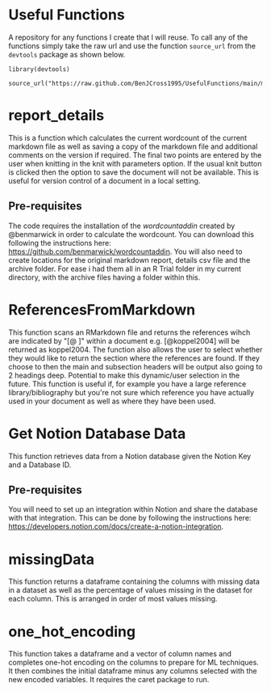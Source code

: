 # Useful Functions
A repository for any functions I create that I will reuse. To call any of the functions simply take the raw url and use the function `source_url` from the `devtools` package as shown below.
```{r}
library(devtools)

source_url("https://raw.github.com/BenJCross1995/UsefulFunctions/main/missingData.R")
```

# report_details
This is a function which calculates the current wordcount of the current markdown file as well as saving a copy of the markdown file and additional comments on the version if required. The final two points are entered by the user when knitting in the knit with parameters option. If the usual knit button is clicked then the option to save the document will not be available. This is useful for version control of a document in a local setting.

## Pre-requisites
The code requires the installation of the _wordcountaddin_ created by @benmarwick in order to calculate the wordcount. You can download this following the instructions here: https://github.com/benmarwick/wordcountaddin. You will also need to create locations for the original markdown report, details csv file and the archive folder. For ease i had them all in an R Trial folder in my current directory, with the archive files having a folder within this.

# ReferencesFromMarkdown
This function scans an RMarkdown file and returns the references wihch are indicated by "[@ ]" within a document e.g. [@koppel2004] will be returned as koppel2004. The function also allows the user to select whether they would like to return the section where the references are found. If they choose to then the main and subsection headers will be output also going to 2 headings deep. Potential to make this dynamic/user selection in the future. This function is useful if, for example you have a large reference library/bibliography but you're not sure which reference you have actually used in your document as well as where they have been used.

# Get Notion Database Data
This function retrieves data from a Notion database given the Notion Key and a Database ID. 

## Pre-requisites
You will need to set up an integration within Notion and share the database with that integration. This can be done by following the instructions here: https://developers.notion.com/docs/create-a-notion-integration.

# missingData
This function returns a dataframe containing the columns with missing data in a dataset as well as the percentage of values missing in the dataset for each column. This is arranged in order of most values missing.

# one_hot_encoding
This function takes a dataframe and a vector of column names and completes one-hot encoding on the columns to prepare for ML techniques. It then combines the initial dataframe minus any columns selected with the new encoded variables. It requires the caret package to run.
